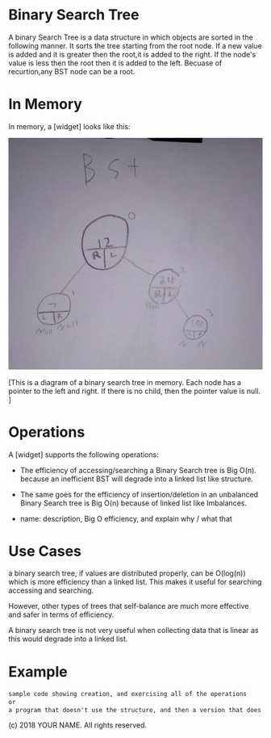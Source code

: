# Binary Search Tree

A binary Search Tree is a data structure in which objects are sorted in the following manner. It sorts the tree starting from the root node. If a new value is added and it is greater then the root,it is added to the right. If the node's value is less then the root then it is added to the left. Becuase of recurtion,any BST node can be a root.    


# In Memory

In memory, a \[widget\] looks like this:

![](pics/bst.png)

\[This is a diagram of a binary search tree in memory. Each node has a pointer to the left and right. If there is no child, then the pointer value is null. ]

# Operations

A \[widget\] supports the following operations:

* The efficiency of accessing/searching a Binary Search tree is Big O(n). because an inefficient BST will degrade into a linked list like structure.  
*  The same goes for the efficiency of insertion/deletion in an unbalanced Binary Search tree is Big O(n) because of linked list like Imbalances.   

* name: description, Big O efficiency, and explain why / what that 

# Use Cases

a binary search tree, if values are distributed properly, can be O(log(n)) which is more efficiency than a linked list. This makes it useful for searching accessing and searching. 

However, other types of trees that self-balance are much more effective and safer in terms of efficiency.   
 

A binary search tree is not very useful when collecting data that is linear as this would degrade into a linked list.

# Example

```
sample code showing creation, and exercising all of the operations
or
a program that doesn't use the structure, and then a version that does
```

(c) 2018 YOUR NAME. All rights reserved.
